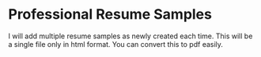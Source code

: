 # Professional Resume Samples
I will add multiple resume samples as newly created each time. This will be a single file only in html format. You can convert this to pdf easily.
